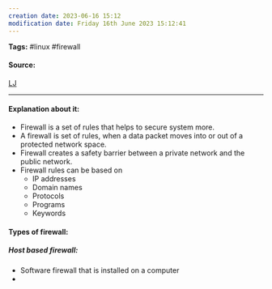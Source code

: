```yaml
---
creation date: 2023-06-16 15:12
modification date: Friday 16th June 2023 15:12:41
---
```


**Tags:** #linux #firewall

#### Source:
[LJ](https://www.youtube.com/watch?v=R5RgvzdXhIc)

--------------------------------------

#### Explanation about it:

* Firewall is a set of rules that helps to secure system more.
* A firewall is set of rules, when a data packet moves into or out of a protected network space.
* Firewall creates a safety barrier between a private network and the public network.
* Firewall rules can be based on
	* IP addresses
	* Domain names
	* Protocols
	* Programs
	* Keywords

#### Types of firewall:

##### Host based firewall:

* Software firewall that is installed on a computer
* 